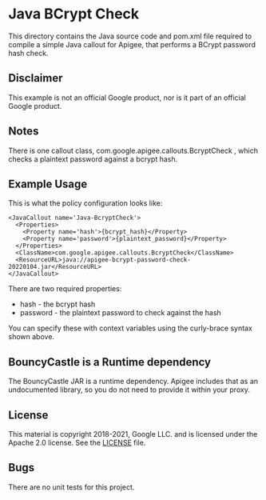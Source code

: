 # Java BCrypt Check

This directory contains the Java source code and pom.xml file required to
compile a simple Java callout for Apigee, that performs a BCrypt password hash check.

## Disclaimer

This example is not an official Google product, nor is it part of an official Google product.

## Notes

There is one callout class, com.google.apigee.callouts.BcryptCheck ,
which checks a plaintext password against a bcrypt hash.


## Example Usage

This is what the policy configuration looks like:

```
<JavaCallout name='Java-BcryptCheck'>
  <Properties>
    <Property name='hash'>{bcrypt_hash}</Property>
    <Property name='password'>{plaintext_password}</Property>
  </Properties>
  <ClassName>com.google.apigee.callouts.BcryptCheck</ClassName>
  <ResourceURL>java://apigee-bcrypt-password-check-20220104.jar</ResourceURL>
</JavaCallout>
```

There are two required properties:
* hash - the bcrypt hash
* password - the plaintext password to check against the hash

You can specify these with context variables using the curly-brace syntax shown above.

## BouncyCastle is a Runtime dependency

The BouncyCastle JAR is a runtime dependency.  Apigee includes that as an
undocumented library, so you do not need to provide it within your proxy.

## License

This material is copyright 2018-2021, Google LLC.
and is licensed under the Apache 2.0 license. See the [LICENSE](LICENSE) file.


## Bugs

There are no unit tests for this project.
